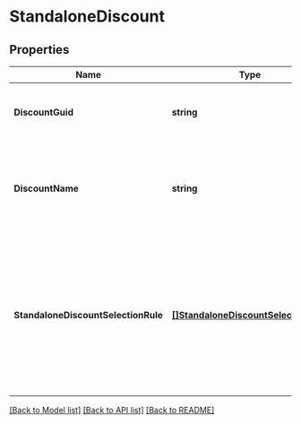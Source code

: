 # StandaloneDiscount

## Properties
Name | Type | Description | Notes
------------ | ------------- | ------------- | -------------
**DiscountGuid** | **string** | The identifier of the standalone discount in UUID format | [optional] [default to null]
**DiscountName** | **string** | Contains the collection of discounts rates to include in the framework contract specification | [optional] [default to null]
**StandaloneDiscountSelectionRule** | [**[]StandaloneDiscountSelectionRule**](StandaloneDiscountSelectionRule.md) | The optional collection of standalone discounts which are to be retained on the negotiated specification. If none are specified then they will not be available. | [optional] [default to null]

[[Back to Model list]](../README.md#documentation-for-models) [[Back to API list]](../README.md#documentation-for-api-endpoints) [[Back to README]](../README.md)


